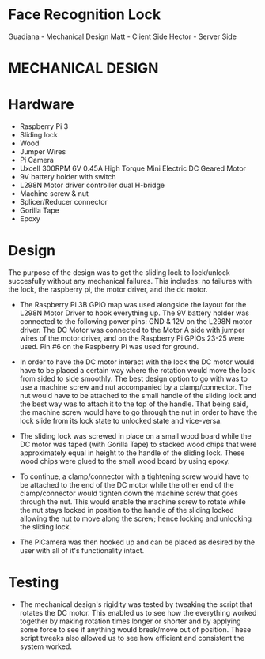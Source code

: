 # Face Recognition Lock
Guadiana - Mechanical Design
Matt - Client Side
Hector - Server Side

# MECHANICAL DESIGN  

# Hardware

- Raspberry Pi 3
- Sliding lock 
- Wood
- Jumper Wires
- Pi Camera
- Uxcell 300RPM 6V 0.45A High Torque Mini Electric DC Geared Motor
- 9V battery holder with switch
- L298N Motor driver controller dual H-bridge
- Machine screw & nut 
- Splicer/Reducer connector
- Gorilla Tape
- Epoxy

# 
# Design

The purpose of the design was to get the sliding lock to lock/unlock succesfully without any mechanical failures. This includes: no failures with the lock, the raspberry pi, the motor driver, and the dc motor. 

- The Raspberry Pi 3B GPIO map was used alongside the layout for the L298N Motor Driver to hook everything up. The 9V battery holder was connected to the following power pins: GND & 12V on the L298N motor driver. The DC Motor was connected to the Motor A side with jumper wires of the motor driver, and on the Raspberry Pi GPIOs 23-25 were used. Pin #6 on the Raspberry Pi was used for ground. 

- In order to have the DC motor interact with the lock the DC motor would have to be placed a certain way where the rotation would move the lock from sided to side smoothly. The best design option to go with was to use a machine screw and nut accompanied by a clamp/connector. The nut would have to be attached to the small handle of the sliding lock and the best way was to attach it to the top of the handle. That being said, the machine screw would have to go through the nut in order to have the lock slide from its lock state to unlocked state and vice-versa.

- The sliding lock was screwed in place on a small wood board while the DC motor was taped (with Gorilla Tape) to stacked wood chips that were approximately equal in height to the handle of the sliding lock. These wood chips were glued to the small wood board by using epoxy. 
 
- To continue, a clamp/connector with a tightening screw would have to be attached to the end of the DC motor while the other end of the clamp/connector would tighten down the machine screw that goes through the nut. This would enable the machine screw to rotate while the nut stays locked in position to the handle of the sliding locked allowing the nut to move along the screw; hence locking and unlocking the sliding lock. 

- The PiCamera was then hooked up and can be placed as desired by the user with all of it's functionality intact. 

#
# Testing

- The mechanical design's rigidity was tested by tweaking the script that rotates the DC motor. This enabled us to see how the everything worked together by making rotation times longer or shorter and by applying some force to see if anything would break/move out of position. These script tweaks also allowed us to see how efficient and consistent the system worked. 
